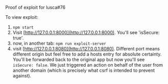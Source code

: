 Proof of exploit for lusca#76

To view exploit:

1. `npm start`
2. Visit [http://127.0.0.1:8000](http://127.0.0.1:8000). You'll see 'isSecure: true'.
3. now, in another tab: `npm run exploit-server`
4. visit [http://127.0.0.1:8080](http://127.0.0.1:8080). Different port means different origin but feel free to add a hosts entry for absolute certainty. You'll be forwarded back to the original app but now you'll see `isSecure: false`. We just triggered an action on behalf of the user from another domain (which is precisely what csrf is intended to prevent against).
